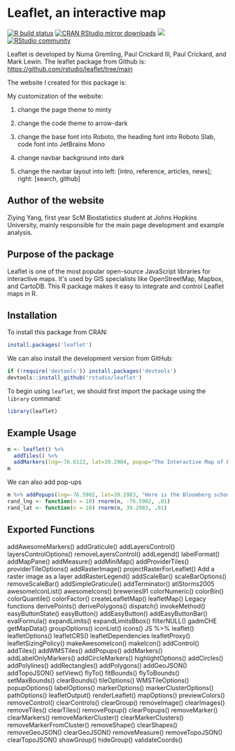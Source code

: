 # Leaflet, an interactive map

<!-- badges: start -->

[![R build status](https://github.com/rstudio/leaflet/actions/workflows/R-CMD-check.yaml/badge.svg)](https://github.com/rstudio/leaflet/actions) [![CRAN RStudio mirror downloads](https://cranlogs.r-pkg.org/badges/leaflet)](https://www.r-pkg.org/pkg/leaflet) [![](https://www.r-pkg.org/badges/version/leaflet)](https://www.r-pkg.org/pkg/leaflet) [![RStudio community](https://img.shields.io/badge/community-leaflet-blue?style=social&logo=rstudio&logoColor=75AADB)](https://community.rstudio.com/new-topic?title=&tags=leaflet&body=%0A%0A%0A%20%20--------%0A%20%20%0A%20%20%3Csup%3EReferred%20here%20by%20%60leaflet%60%27s%20GitHub%3C/sup%3E%0A&u=barret)

<!-- badges: end -->

Leaflet is developed by Numa Gremling, Paul Crickard III, Paul Crickard, and Mark Lewin. The leaflet package from Github is: <https://github.com/rstudio/leaflet/tree/main>

The website I created for this package is:

My customization of the website:

1.  change the page theme to minty

2.  change the code theme to arrow-dark

3.  change the base font into Roboto, the heading font into Roboto Slab, code font into JetBrains Mono

4.  change navbar background into dark

5.  change the navbar layout into left: [intro, reference, articles, news]; right: [search, github]

## 

## Author of the website

Ziying Yang, first year ScM Biostatistics student at Johns Hopkins University, mainly responsible for the main page development and example analysis.

## Purpose of the package

Leaflet is one of the most popular open-source JavaScript libraries for interactive maps. It's used by GIS specialists like OpenStreetMap, Mapbox, and CartoDB. This R package makes it easy to integrate and control Leaflet maps in R.

## Installation

To install this package from CRAN:

``` r
install.packages('leaflet')
```

We can also install the development version from GitHub:

``` r
if (!require('devtools')) install.packages('devtools')
devtools::install_github('rstudio/leaflet')
```

To begin using `leaflet`, we should first import the package using the `library` command:

``` r
library(leaflet)
```

## Example Usage

``` r
m <- leaflet() %>%
  addTiles() %>% 
  addMarkers(lng=-76.6122, lat=39.2904, popup="The Interactive Map of Baltimore")
m  
```

We can also add pop-ups

``` r
m %>% addPopups(lng=-76.5902, lat=39.2983, "Here is the Bloomberg school of public health</b>, JHU")
rand_lng <- function(n = 10) rnorm(n, -76.5902, .01)
rand_lat <- function(n = 10) rnorm(n, 39.2983, .01)
```

## Exported Functions

addAwesomeMarkers() addGraticule() addLayersControl() layersControlOptions() removeLayersControl() addLegend() labelFormat() addMapPane() addMeasure() addMiniMap() addProviderTiles() providerTileOptions() addRasterImage() projectRasterForLeaflet() Add a raster image as a layer addRasterLegend() addScaleBar() scaleBarOptions() removeScaleBar() addSimpleGraticule() addTerminator() atlStorms2005 awesomeIconList() awesomeIcons() breweries91 colorNumeric() colorBin() colorQuantile() colorFactor() createLeafletMap() leafletMap() Legacy functions derivePoints() derivePolygons() dispatch() invokeMethod() easyButtonState() easyButton() addEasyButton() addEasyButtonBar() evalFormula() expandLimits() expandLimitsBbox() filterNULL() gadmCHE getMapData() groupOptions() iconList() icons() JS %\>% leaflet() leafletOptions() leafletCRS() leafletDependencies leafletProxy() leafletSizingPolicy() makeAwesomeIcon() makeIcon() addControl() addTiles() addWMSTiles() addPopups() addMarkers() addLabelOnlyMarkers() addCircleMarkers() highlightOptions() addCircles() addPolylines() addRectangles() addPolygons() addGeoJSON() addTopoJSON() setView() flyTo() fitBounds() flyToBounds() setMaxBounds() clearBounds() tileOptions() WMSTileOptions() popupOptions() labelOptions() markerOptions() markerClusterOptions() pathOptions() leafletOutput() renderLeaflet() mapOptions() previewColors() removeControl() clearControls() clearGroup() removeImage() clearImages() removeTiles() clearTiles() removePopup() clearPopups() removeMarker() clearMarkers() removeMarkerCluster() clearMarkerClusters() removeMarkerFromCluster() removeShape() clearShapes() removeGeoJSON() clearGeoJSON() removeMeasure() removeTopoJSON() clearTopoJSON() showGroup() hideGroup() validateCoords()
